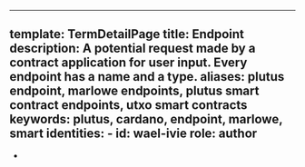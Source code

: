 ---
template: TermDetailPage
title: Endpoint
description: A potential request made by a contract application for user input. Every endpoint has a name and a type.
aliases: plutus endpoint, marlowe endpoints, plutus smart contract endpoints, utxo smart contracts
keywords: plutus, cardano, endpoint, marlowe, smart
identities: 
    - id: wael-ivie
      role: author
--
-
##
